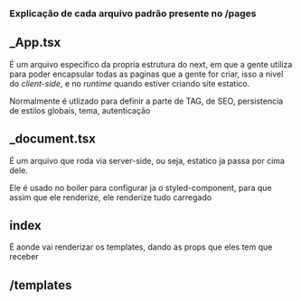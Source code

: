 ### Explicação de cada arquivo padrão presente no /pages

## _App.tsx
É um arquivo especifico da propria estrutura do next, em que a gente utiliza para poder encapsular todas as paginas que a gente for criar, isso a nivel do *client-side*, e no *runtime* quando estiver criando site estatico.

Normalmente é utlizado para definir a parte de TAG, de SEO, persistencia de estilos globais, tema, autenticação

## _document.tsx
É um arquivo que roda via server-side, ou seja, estatico ja passa por cima dele.

Ele é usado no boiler para configurar ja o styled-component, para que assim que ele renderize, ele renderize tudo carregado 

## index
É aonde vai renderizar os templates, dando as props que eles tem que receber

## /templates

